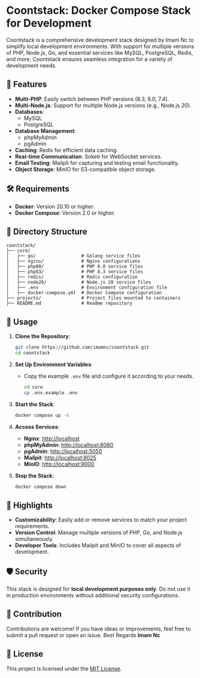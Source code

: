 # Coontstack: Docker Compose Stack for Development

Coontstack is a comprehensive development stack designed by Imam Nc to simplify local development environments. With support for multiple versions of PHP, Node.js, Go, and essential services like MySQL, PostgreSQL, Redis, and more, Coontstack ensures seamless integration for a variety of development needs.

## 🚀 Features

- **Multi-PHP**: Easily switch between PHP versions (8.3, 8.0, 7.4).
- **Multi-Node.js**: Support for multiple Node.js versions (e.g., Node.js 20).
- **Databases**:
  - MySQL
  - PostgreSQL
- **Database Management**:
  - phpMyAdmin
  - pgAdmin
- **Caching**: Redis for efficient data caching.
- **Real-time Communication**: Soketi for WebSocket services.
- **Email Testing**: Mailpit for capturing and testing email functionality.
- **Object Storage**: MinIO for S3-compatible object storage.

## 🛠️ Requirements

- **Docker**: Version 20.10 or higher.
- **Docker Compose**: Version 2.0 or higher.

## 📂 Directory Structure

```
coontstack/
├── core/
│   ├── go/                 # Golang service files
│   ├── nginx/              # Nginx configurations
│   ├── php80/              # PHP 8.0 service files
│   ├── php83/              # PHP 8.3 service files
│   ├── redis/              # Redis configuration
│   ├── node20/             # Node.js 20 service files
│   ├── .env                # Environment configuration file
│   ├── docker-compose.yml  # Docker Compose configuration
├── projects/               # Project files mounted to containers
├── README.md               # Readme repository
```

## 🔧 Usage

1. **Clone the Repository**:

   ```bash
   git clone https://github.com/imamnc/coontstack.git
   cd coontstack
   ```

2. **Set Up Environment Variables**:

   - Copy the example `.env` file and configure it according to your needs.
     ```bash
     cd core
     cp .env.example .env
     ```

3. **Start the Stack**:

   ```bash
   docker compose up -d
   ```

4. **Access Services**:

   - **Nginx**: [http://localhost](http://localhost)
   - **phpMyAdmin**: [http://localhost:8080](http://localhost:8080)
   - **pgAdmin**: [http://localhost:5050](http://localhost:5050)
   - **Mailpit**: [http://localhost:8025](http://localhost:8025)
   - **MinIO**: [http://localhost:9000](http://localhost:9000)

5. **Stop the Stack**:
   ```bash
   docker compose down
   ```

## 🌟 Highlights

- **Customizability**: Easily add or remove services to match your project requirements.
- **Version Control**: Manage multiple versions of PHP, Go, and Node.js simultaneously.
- **Developer Tools**: Includes Mailpit and MinIO to cover all aspects of development.

## 🛡️ Security

This stack is designed for **local development purposes only**. Do not use it in production environments without additional security configurations.

## 🤝 Contribution

Contributions are welcome! If you have ideas or improvements, feel free to submit a pull request or open an issue. Best Regards **Imam Nc**

## 📜 License

This project is licensed under the [MIT License](LICENSE).
